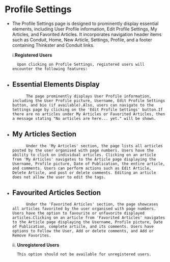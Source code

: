 # Profile Settings

- The Profile Settings page is designed to prominently display essential elements, including User Profile information, Edit Profile Settings, My Articles, and Favorited Articles. It incorporates navigation header items such as Conduit, Home, New Article, Settings, Profile, and a footer containing Thinkster and Conduit links.
  
    i.**Registered Users**

        Upon clicking on Profile Settings, registered users will encounter the following features:

- ## **Essential Elements Display**

            The page prominently displays User Profile information, including the User Profile picture, Username, Edit Profile Settings button, and bio (if available).Also, users can navigate to the Settings page by clicking on the 'Edit Profile Settings' button.If there are no articles under My Articles or Favorited Articles, then a message stating "No articles are here... yet." will be shown.

- ## **My Articles Section**

            Under the 'My Articles' section, the page lists all articles posted by the user organised with page numbers. Users have the ability to click on individual articles. Clicking on an article from 'My Articles' navigates to the Article page displaying the Username, Profile picture, Date of Publication, the entire article, and comments. Users can perform actions such as Edit Article, Delete Article, and post or delete comments. Editing an article does not allow the user to edit the tags.

- ## **Favourited Articles Section**

            Under the 'Favorited Articles' section, the page showcases all articles favorited by the user organised with page numbers. Users have the option to favourite or unfavorite displayed articles.Clicking on an article from 'Favorited Articles' navigates to the Article page displaying the Username, Profile picture, Date of Publication, complete article, and its comments. Users have options to Follow the User, Add or delete comments, and Add or Remove Favorites.

    ii. **Unregistered Users**
  
        This option should not be available for unregistered users.
